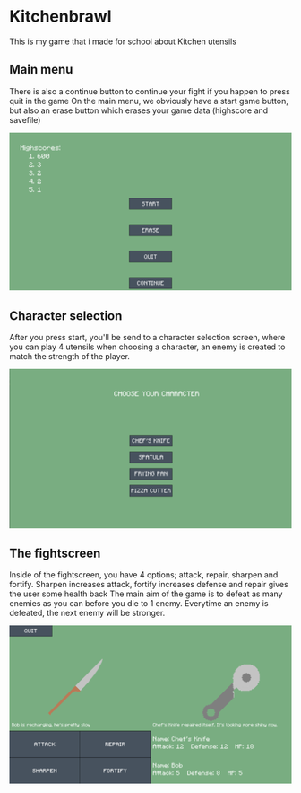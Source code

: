 # Kitchenbrawl

This is my game that i made for school about Kitchen utensils

## Main menu

There is also a continue button to continue your fight if you happen to press quit in the game
On the main menu, we obviously have a start game button, but also an erase button which erases your game data (highscore and savefile)

![](readme_assets/main-menu.png)

## Character selection
After you press start, you'll be send to a character selection screen, where you can play 4 utensils
when choosing a character, an enemy is created to match the strength of the player.

![](readme_assets/character-selection.png)


## The fightscreen
Inside of the fightscreen, you have 4 options; attack, repair, sharpen and fortify. Sharpen increases attack, fortify increases defense and repair gives the user some health back
The main aim of the game is to defeat as many enemies as you can before you die to 1 enemy. Everytime an enemy is defeated, the next enemy will be stronger. 

![](readme_assets/fight-screen.png)


